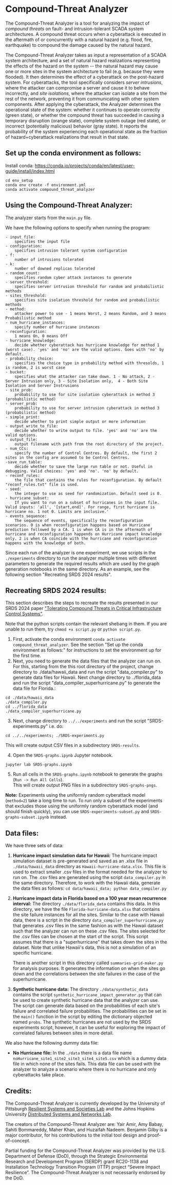 # Compound-Threat Analyzer 

The Compound-Threat Analyzer is a tool for analyzing the impact of *compound
threats* on fault- and intrusion-tolerant SCADA system architectures. A
compound threat occurs when a cyberattack is executed in the aftermath of or
concurrently with a natural hazard (e.g. flood, fire, earthquake) to compound
the damage caused by the natural hazard.

The Compound-Threat Analyzer takes as input a representation of a SCADA system
architecture, and a set of natural hazard realizations representing the effects
of the hazard on the system -- the natural hazard may cause one or more sites
in the system architecture to fail (e.g. because they were flooded). It then
determines the effect of a cyberattack on the post-hazard system. For
cyberattacks, the tool specifically considers *server intrusions*, where the
attacker can compromise a server and cause it to behave incorrectly, and *site
isolations*, where the attacker can isolate a site from the rest of the
network, preventing it from communicating with other system components. After
applying the cyberattack, the Analyzer determines the operational state of the
system: whether it continues to operate correctly (green state), or whether the
compound threat has succeeded in causing a temporary disruption (orange state),
complete system outage (red state), or incorrect (potentially malicious)
behavior (gray state). It reports the probability of the system experiencing
each operational state as the fraction of hazard+cyberattack realizations that
result in that state.

## Set up the conda environment as follows:

Install conda: https://conda.io/projects/conda/en/latest/user-guide/install/index.html

```
cd env_setup
conda env create -f environment.yml
conda activate compound_threat_analyzer
```

## Using the Compound-Threat Analyzer:

The analyzer starts from the ```main.py``` file. 

We have the following options to specify when running the program:

    - input_file: 
        specifies the input file
    - configuration: 
        specifies intrusion tolerant system configuration
    - f: 
        number of intrusions tolerated
    - k: 
        number of downed replicas tolerated
    - random_count: 
        specifies random cyber attack instances to generate
    - server_threshold: 
        specifies server intrusion threshold for random and probabilistic methods
    - sites_threshold: 
        specifies site isolation threshold for random and probabilistic methods
    - method: 
        attacker power to use - 1 means Worst, 2 means Random, and 3 means Probabilistic method
    - num_hurricane_instances: 
        specify number of hurricane instances
    - reconfiguration: 
        1 means On, 0 means Off
    - hurricane_knowledge: 
        decide whether cyberattack has hurricane knowledge for method 1 (worst case). 'yes' and 'no' are the valid options. Goes with 'no' by default.
    - probability_choice: 
        specifies the choice type in probability method with thresolds, 1 is random, 2 is worst case
    - bucket: 
        specifies what the attacker can take down. 1 - No attack, 2 - Server Intrusion only, 3 - Site Isolation only,  4 - Both Site Isolation and Server Instrusions
    - site_prob: 
        probability to use for site isolation cyberattack in method 3 (probabilistic method)
    - server_prob: 
        probability to use for server intrusion cyberattack in method 3 (probabilistic method)
    - simple_print: 
        decide whether to print simple output or more information
    - output_write_to_file: 
        decide whether to write output to file. 'yes' and 'no' are the valid options.
    - output_file: 
        output filename with path from the root directory of the project.
    - num_CCs:
        specify the number of Control Centres. By default, the first 2 sites in the config are assumed to be Control Centres.
    -save_run_table:
        decide whether to save the large run table or not. Useful in debugging. Valid choices: 'yes' and 'no'. 'no' by default.
    - reconf_rules:
        the file that contains the rules for reconfiguration. By default "reconf_rules.txt" file is used.
    - seed: 
        the integer to use as seed for randomization. Default seed is 0.
    - hurricane_subset:
        If you want to run on a subset of hurricanes in the input file. Valid inputs: 'all', '[start,end]'. For range, first hurricane is hurricane no. 1 not 0. Limits are inclusive.'
    - events_sequence:
        The sequence of events, specifically the reconfiguration scenarios. 0 is when reconfiguration happens based on Hurricane prediction followed by a CA. 1 is when CA is in the aftermath of hurricane and reconfiguration happends on Hurricane impact knowledge only. 2 is when CA coincide with the hurricane and reconfiguration happens with the knowledge of both.


Since each run of the analyzer is one experiment, we use scripts in the ```./experiments``` directory to run the analyzer multiple times with different parameters to generate the required results which are used by the graph generation notebooks in the same directory. As an example, see the following section "Recreating SRDS 2024 results". 

## Recreating SRDS 2024 results:

This section describes the steps to recreate the results presented in our SRDS 2024 paper ["Tolerating Compound Threats in Critical Infrastructure Control Systems"](https://sites.pitt.edu/~babay/pubs/srds24_compoundThreats.pdf).

Note that the python scripts contain the relevant shebang in them. If you are unable to run them, try ```chmod +x script.py``` or ```python script.py```.

1. First, activate the conda environment ```conda activate compound_threat_analyzer```. See the section "Set up the conda environment as follows:" for instructions to set the environment up for the first time. 
2. Next, you need to generate the data files that the analyzer can run on. For this, starting from the this root directory of the project, change directory to ./data/hawaii_data and run the script "data_compiler.py" to generate data files for Hawaii. Next change directory to ../florida_data and run the script "data_compiler_superhurricane.py" to generate the data file for Florida.:


```
cd ./data/hawaii_data
./data_compiler.py
cd ../florida_data
./data_compiler_superhurricane.py
```

3. Next, change directory to `../../experiments` and run the script "SRDS-experiments.py" i.e. do:

```
cd ../../experiments; ./SRDS-experiments.py
```

This will create output CSV files in a subdirectory `SRDS-results`.

4. Open the ```SRDS-graphs.ipynb``` Jupyter notebook.

```
jupyter lab SRDS-graphs.ipynb
```

5. Run all cells in the `SRDS-graphs.ipynb` notebook to generate the graphs (`Run -> Run All Cells`).  
This will create output PNG files in a subdirectory `SRDS-graphs-pngs`.

**Note:** Experiments using the uniformly random cyberattack model (`method=2`)
take a long time to run. To run only a subset of the experiments that excludes
those using the uniformly random cyberattack model (and should finish quickly),
you can use `SRDS-experiments-subset.py` and `SRDS-graphs-subset.ipynb`
instead.

## Data files:

We have three sets of data:

1. **Hurricane impact simulation data for Hawaii:**
    The hurricane impact simulation dataset is pre-generated and saved as an .xlsx file in ```./data/hawaii_data``` directory as ```Hawaii-hurricane-data.xlsx```. This file is used to extract smaller .csv files in the format needed for the analyzer to run on. The .csv files are generated using the script ```data_compiler.py``` in the same directory. Therefore, to work with the Hawaii data, generate the data files as follows: ``` cd data/hawaii_data; python data_compiler.py ```

2. **Hurricane impact data in Florida based on a 100 year mean recurrence interval:**
    The directory ```./data/florida_data``` contains this data. In this directory, we have the file ```Florida-hurricane-data.xlsx``` that contains the site failure instances for all the sites. Similar to the case with Hawaii data, there is a script in the directory ```data_compiler_superhurricane.py``` that generates .csv files in the same fashion as with the Hawaii dataset such that the analyzer can run on these .csv files. The sites selected for the .csv files can be chosen at the start of the script. This script assumes that there is a "superhurricane" that takes down the sites in the dataset. Note that unlike Hawaii's data, this is not a simulation of an specific hurricane.

    There is another script in this directory called ```summaries-grid-maker.py``` for analysis purposes. It generates the information on when the sites go down and the correlations between the site failures in the case of the superhurricane.

3. **Synthetic hurricane data:**
    The directory ```./data/synthetic_data``` contains the script ```synthetic_hurricane_impact_generator.py``` that can be used to create synthetic hurricane data that the analyzer can use. The script can generate data based on the probabilities of each site's failure and correlated failure probabilities. The probabilities can be set in the ```main()``` function in the script by editing the dictionary objected named ```probs```. The synthetic hurricanes are not used by the SRDS experiments script, however, it can be useful for exploring the impact of correlated failures between sites in more detail.

We also have the following dummy data file:

- **No Hurricane file:**
    In the ```./data``` there is a data file name ```noHurricane_site1_site2_site3_site4_site5.csv``` which is a dummy data file in which none of the sites fails. This data file can be used with the analyzer to analyze a scenario where there is no hurricane and only cyberattacks take place. 

## Credits:

The Compound-Threat Analyzer is currently developed by the University of
Pittsburgh [Resilient Systems and Societies Lab](https://rsslab.io/) and the
Johns Hopkins University [Distributed Systems and Networks
Lab](https://jhu-dsn.github.io/).

The creators of the Compound-Threat Analyzer are: Yair Amir, Amy Babay, Sahiti
Bommareddy, Maher Khan, and Huzaifah Nadeem. Benjamin Gilby is a major
contributor, for his contributions to the initial tool design and
proof-of-concept.

Partial funding for the Compound-Threat Analyzer was provided by the  U.S.
Department of Defense (DoD), through the Strategic Environmental Research and
Development Program (SERDP) grant RC20-1138 and Installation Technology
Transition Program (ITTP) project “Severe Impact Resilience”. The
Compound-Threat Analyzer is not necessarily endorsed by the DoD.
